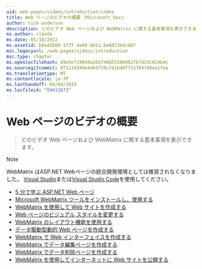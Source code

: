 ```yaml
---
uid: web-pages/videos/introduction/index
title: Web ページのビデオの概要 |Microsoft Docs
author: rick-anderson
description: どのビデオ Web ページおよび WebMatrix に関する基本事項を表示できます。
ms.author: riande
ms.date: 05/18/2012
ms.assetid: b8a43660-177f-4a00-bb51-be887364c607
msc.legacyurl: /web-pages/videos/introduction
msc.type: chapter
ms.openlocfilehash: d4e5ef19044a265f48d51586062fb7d2dc024b4c
ms.sourcegitcommit: 0f1119340e4464720cfd16d0ff15764746ea1fea
ms.translationtype: MT
ms.contentlocale: ja-JP
ms.lasthandoff: 04/09/2019
ms.locfileid: "59413673"
---
```

# <a name="introduction-to-web-pages-videos"></a>Web ページのビデオの概要

> どのビデオ Web ページおよび WebMatrix に関する基本事項を表示できます。

> [!NOTE] 
> WebMatrix はASP.NET Webページの統合開発環境としては推奨されなくなりました。 [Visual Studio](xref:aspnet/web-pages/overview/getting-started/program-asp-net-web-pages-in-visual-studio)または[Visual Studio Code](https://code.visualstudio.com/)を使用してください。


- [5 分で学ぶ ASP.NET Web ページ](5-minute-introduction-to-aspnet-web-pages.md)
- [Microsoft WebMatrix ツールをインストールし、使用する](install-and-use-the-microsoft-webmatrix-tool.md)
- [WebMatrix を使用して Web サイトを作成する](create-a-website-using-webmatrix.md)
- [Web ページのビジュアル スタイルを変更する](change-the-visual-style-of-a-web-page.md)
- [WebMatrix のレイアウト機能を使用する](use-the-layout-features-in-webmatrix.md)
- [データ駆動型動的 Web ページを作成する](create-a-data-driven-dynamic-web-page.md)
- [WebMatrix で Web インターフェイスを作成する](create-a-web-interface-in-webmatrix.md)
- [WebMatrix でデータ編集ページを作成する](create-an-edit-data-page-in-webmatrix.md)
- [WebMatrix でデータ削除ページを作成する](create-a-delete-data-page-in-webmatrix.md)
- [WebMatrix を使用してインターネットに Web サイトを公開する](publish-a-website-to-the-internet-using-webmatrix.md)
